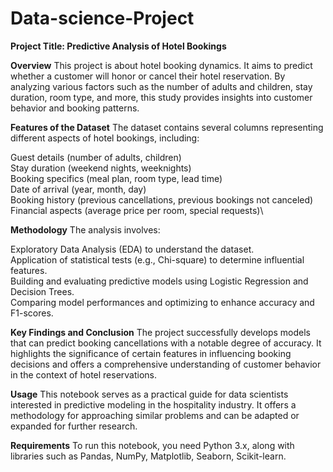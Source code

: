 # Data-science-Project
**Project Title: Predictive Analysis of Hotel Bookings**

**Overview**
This project is about hotel booking dynamics. It aims to predict whether a customer will honor or cancel their hotel reservation. By analyzing various factors such as the number of adults and children, stay duration, room type, and more, this study provides insights into customer behavior and booking patterns.

**Features of the Dataset**
The dataset contains several columns representing different aspects of hotel bookings, including:

Guest details (number of adults, children)\
Stay duration (weekend nights, weeknights)\
Booking specifics (meal plan, room type, lead time)\
Date of arrival (year, month, day)\
Booking history (previous cancellations, previous bookings not canceled)\
Financial aspects (average price per room, special requests)\

**Methodology**
The analysis involves:

Exploratory Data Analysis (EDA) to understand the dataset.\
Application of statistical tests (e.g., Chi-square) to determine influential features.\
Building and evaluating predictive models using Logistic Regression and Decision Trees.\
Comparing model performances and optimizing to enhance accuracy and F1-scores.

**Key Findings and Conclusion**
The project successfully develops models that can predict booking cancellations with a notable degree of accuracy. It highlights the significance of certain features in influencing booking decisions and offers a comprehensive understanding of customer behavior in the context of hotel reservations.

**Usage**
This notebook serves as a practical guide for data scientists interested in predictive modeling in the hospitality industry. It offers a methodology for approaching similar problems and can be adapted or expanded for further research.

**Requirements**
To run this notebook, you need Python 3.x, along with libraries such as Pandas, NumPy, Matplotlib, Seaborn, Scikit-learn.
